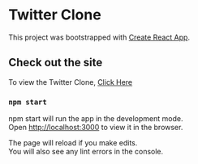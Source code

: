 # Twitter Clone

This project was bootstrapped with [Create React App](https://github.com/facebook/create-react-app).

## Check out the site

To view the Twitter Clone, [Click Here](https://hopeful-blackwell-01b087.netlify.app/)

### `npm start`

npm start will run the app in the development mode.\
Open [http://localhost:3000](http://localhost:3000) to view it in the browser.

The page will reload if you make edits.\
You will also see any lint errors in the console.
